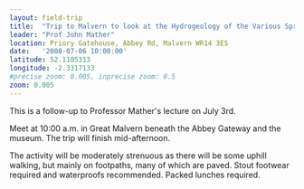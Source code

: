 ```yaml
---
layout: field-trip
title:  "Trip to Malvern to look at the Hydrogeology of the Various Springs and the History of Hydropathy in Malvern"
leader: "Prof John Mather"
location: Priory Gatehouse, Abbey Rd, Malvern WR14 3ES
date:   '2008-07-06 10:00:00'
latitude: 52.1105313
longitude: -2.3317133
#precise zoom: 0.005, inprecise zoom: 0.5
zoom: 0.005
---
```

This is a follow-up to Professor Mather's lecture on July 3rd.

Meet at 10:00 a.m. in Great Malvern beneath the Abbey Gateway and the museum. The trip will finish mid-afternoon.

The activity will be moderately strenuous as there will be some uphill walking, but mainly on footpaths, many of which are paved. Stout footwear required and waterproofs recommended. Packed lunches required.